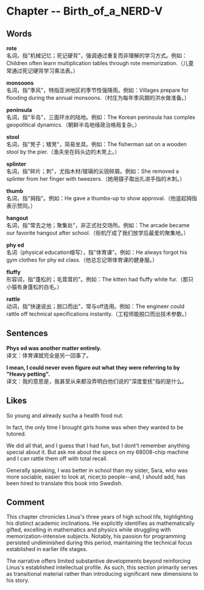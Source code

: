 # Chapter -- Birth_of_a_NERD-V

## Words
**rote**  
名词，指"机械记忆；死记硬背"，强调通过重复而非理解的学习方式。例如：Children often learn multiplication tables through rote memorization.（儿童常通过死记硬背学习乘法表。）

**monsoons**  
名词，指"季风"，特指亚洲地区的季节性强降雨。例如：Villages prepare for flooding during the annual monsoons.（村庄为每年季风期的洪水做准备。）

**peninsula**  
名词，指"半岛"，三面环水的陆地。例如：The Korean peninsula has complex geopolitical dynamics.（朝鲜半岛地缘政治格局复杂。）

**stool**  
名词，指"凳子；矮凳"，简易坐具。例如：The fisherman sat on a wooden stool by the pier.（渔夫坐在码头边的木凳上。）

**splinter**  
名词，指"碎片；刺"，尤指木材/玻璃的尖锐碎屑。例如：She removed a splinter from her finger with tweezers.（她用镊子取出扎进手指的木刺。）

**thumb**  
名词，指"拇指"。例如：He gave a thumbs-up to show approval.（他竖起拇指表示赞同。）

**hangout**  
名词，指"常去之地；聚集处"，非正式社交场所。例如：The arcade became our favorite hangout after school.（街机厅成了我们放学后最爱的聚集地。）

**phy ed**  
名词（physical education缩写），指"体育课"。例如：He always forgot his gym clothes for phy ed class.（他总忘记带体育课的健身服。）

**fluffy**  
形容词，指"蓬松的；毛茸茸的"。例如：The kitten had fluffy white fur.（那只小猫有身蓬松的白毛。）

**rattle**  
动词，指"快速说出；脱口而出"，常与off连用。例如：The engineer could rattle off technical specifications instantly.（工程师能脱口而出技术参数。）

## Sentences
**Phys ed was another matter entirely.**  
译文：体育课就完全是另一回事了。

**I mean, I could never even figure out what they were referring to by "Heavy petting".**  
译文：我的意思是，我甚至从来都没弄明白他们说的"深度爱抚"指的是什么。

## Likes
So young and already sucha a health food nut. 

In fact, the only time I brought girls home was when they wanted to be tutored. 

We did all that, and I guess that I had fun, but I dont't remember anything special about it. But ask me about the specs on my 68008-chip machine and I can rattle them off with total recall. 

Generally speaking, I was better in school than my sister, Sara, who was more sociable, easier to look at, nicer,to people--and, I should add, has been hired to translate this book into Swedish. 

## Comment
This chapter chronicles Linus's three years of high school life, highlighting his distinct academic inclinations. He explicitly identifies as mathematically gifted, excelling in mathematics and physics while struggling with memorization-intensive subjects. Notably, his passion for programming persisted undiminished during this period, maintaining the technical focus established in earlier life stages.  

The narrative offers limited substantive developments beyond reinforcing Linus's established intellectual profile. As such, this section primarily serves as transitional material rather than introducing significant new dimensions to his story.